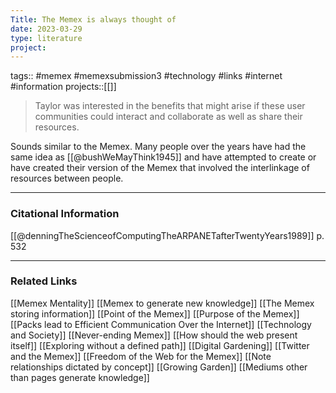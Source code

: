 ```yaml
---
Title: The Memex is always thought of
date: 2023-03-29
type: literature
project:
---
```

tags:: #memex #memexsubmission3 #technology #links #internet #information 
projects::[[]]

>Taylor was interested in the benefits that might arise if these user communities could interact and collaborate as well as share their resources.

Sounds similar to the Memex. Many people over the years have had the same idea as [[@bushWeMayThink1945]] and have attempted to create or have created their version of the Memex that involved the interlinkage of resources between people.

---
### Citational Information

[[@denningTheScienceofComputingTheARPANETafterTwentyYears1989]] p. 532

---

### Related Links

[[Memex Mentality]]
[[Memex to generate new knowledge]]
[[The Memex storing information]]
[[Point of the Memex]]
[[Purpose of the Memex]]
[[Packs lead to Efficient Communication Over the Internet]]
[[Technology and Society]]
[[Never-ending Memex]]
[[How should the web present itself]]
[[Exploring without a defined path]]
[[Digital Gardening]]
[[Twitter and the Memex]]
[[Freedom of the Web for the Memex]]
[[Note relationships dictated by concept]]
[[Growing Garden]]
[[Mediums other than pages generate knowledge]]